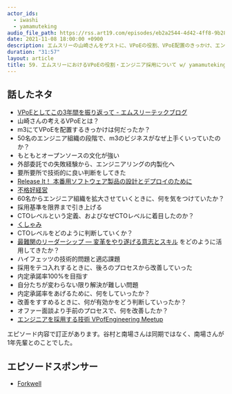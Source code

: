 ```yaml
---
actor_ids:
  - iwashi
  - yamamuteking
audio_file_path: https://rss.art19.com/episodes/eb2a2544-4d42-4ff8-9b28-64d738dfeb89.mp3
date: 2021-11-08 18:00:00 +0900
description: エムスリーの山崎さんをゲストに、VPoEの役割、VPoE配置のきっかけ、エンジニア採用、CTOレベル、オファー承諾率改善方法などについて語っていただいたエピソードです。
duration: "31:57"
layout: article
title: 59. エムスリーにおけるVPoEの役割・エンジニア採用について w/ yamamuteking
---
```


## 話したネタ

- [VPoEとしてこの3年間を振り返って  - エムスリーテックブログ](https://www.m3tech.blog/entry/vpoe-retrospective-2020)
- 山崎さんの考えるVPoEとは？
- m3にてVPoEを配置するきっかけは何だったか？
- 50名のエンジニア組織の段階で、m3のビジネスがなぜ上手くいっていたのか？
- もともとオープンソースの文化が強い
- 外部委託での失敗経験から、エンジニアリングの内製化へ
- 要所要所で技術的に良い判断をしてきた
- [Release It！ 本番用ソフトウェア製品の設計とデプロイのために](https://amzn.to/3mUVmFo)
- [不格好経営](https://amzn.to/3odv14S)
- 60名からエンジニア組織を拡大させていくときに、何を気をつけていたか？
- 採用基準を限界まで引き上げる
- CTOレベルという定義、およびなぜCTOレベルに着目したのか？
- [くしゃみ](https://m3.recruitment.jp/business/philosophy/)
- CTOレベルをどのように判断していくか？
- [最難関のリーダーシップ ― 変革をやり遂げる意志とスキル](https://amzn.to/3GYYWWW) をどのように活用してきたか？
- ハイフェッツの技術的問題と適応課題
- 採用をテコ入れするときに、後ろのプロセスから改善していった
- 内定承諾率100%を目指す
- 自分たちが変わらない限り解決が難しい問題
- 内定承諾率をあげるために、何をしていったか？
- 改善をすすめるときに、何が有効かをどう判断していったか？
- オファー面談より手前のプロセスで、何を改善したか？
- [エンジニアを採用する技術 VPofEngineering Meetup](https://speakerdeck.com/satorufujiwara/enziniawocai-yong-suruji-shu-vpofengineering-meetup)

エピソード内容で訂正があります。谷村と南場さんは同期ではなく、南場さんが1年先輩とのことでした。

## エピソードスポンサー

- [Forkwell](https://forkwell.com/)
